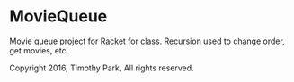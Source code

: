 # MovieQueue
Movie queue project for Racket for class. Recursion used to change order, get movies, etc.

Copyright 2016, Timothy Park, All rights reserved.
